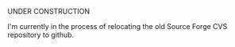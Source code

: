 UNDER CONSTRUCTION

I'm currently in the process of relocating the old Source Forge CVS repository to github.
